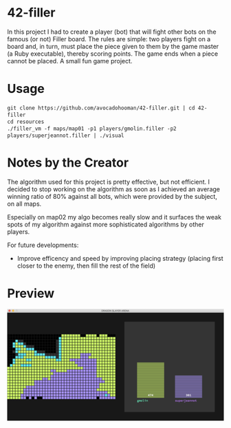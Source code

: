 # 42-filler

In this project I had to create a player (bot) that will fight other bots on the famous (or not) Filler board. The rules are simple: two players fight on a board and, in turn, must place the piece given to them by the game master (a Ruby executable), thereby scoring points. 
The game ends when a piece cannot be placed. A small fun game project.

# Usage
```
git clone https://github.com/avocadohooman/42-filler.git | cd 42-filler
cd resources
./filler_vm -f maps/map01 -p1 players/gmolin.filler -p2 players/superjeannot.filler | ./visual
```

# Notes by the Creator
The algorithm used for this project is pretty effective, but not efficient. I decided to stop working on the algorithm as soon as I achieved an average winning ratio of 80% against all bots, which were provided by the subject, on all maps.

Especially on map02 my algo becomes really slow and it surfaces the weak spots of my algorithm against more sophisticated algorithms by other players. 

For future developments:
- Improve efficency and speed by improving placing strategy (placing first closer to the enemy, then fill the rest of the field)

# Preview

<img src="https://raw.githubusercontent.com/avocadohooman/42-filler/master/readme_assets/preview%20%231.png"></img>
